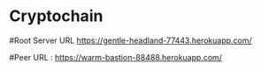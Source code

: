 # Cryptochain

#Root Server URL
https://gentle-headland-77443.herokuapp.com/

#Peer URL :
https://warm-bastion-88488.herokuapp.com/